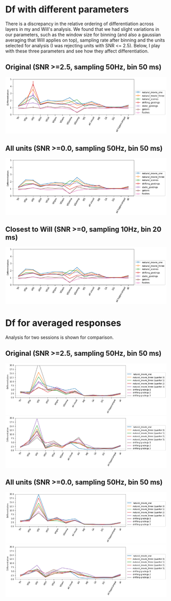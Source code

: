 # Df with different parameters
There is a discrepancy in the relative ordering of differentiation across layers in my and Will's analysis. We found that we had slight variations in our parameters, such as the window size for binning (and also a gaussian averaging that Will applies on top), sampling rate after binning and the units selected for analysis (I was rejecting units with SNR <= 2.5). Below, I play with these three parameters and see how they affect differentiation.

## Original (SNR >=2.5, sampling 50Hz, bin 50 ms)
![png](all_sessions_sampling_20_win_50_snr_2.5.png)

## All units (SNR >=0.0, sampling 50Hz, bin 50 ms)
![png](all_sessions_sampling_20_win_50_snr_0.0.png)

## Closest to Will (SNR >=0, sampling 10Hz, bin 20 ms)
![png](all_sessions_sampling_10_win_20_snr_0.0.png)

# Df for averaged responses
Analysis for two sessions is shown for comparison.

## Original (SNR >=2.5, sampling 50Hz, bin 50 ms)
![png](session_737581020_sampling_20_win_50_snr_2.5.png)
![png](session_757216464_sampling_20_win_50_snr_2.5.png)

## All units (SNR >=0.0, sampling 50Hz, bin 50 ms)
![png](session_737581020_sampling_20_win_50_snr_0.0.png)
![png](session_757216464_sampling_20_win_50_snr_0.0.png)

